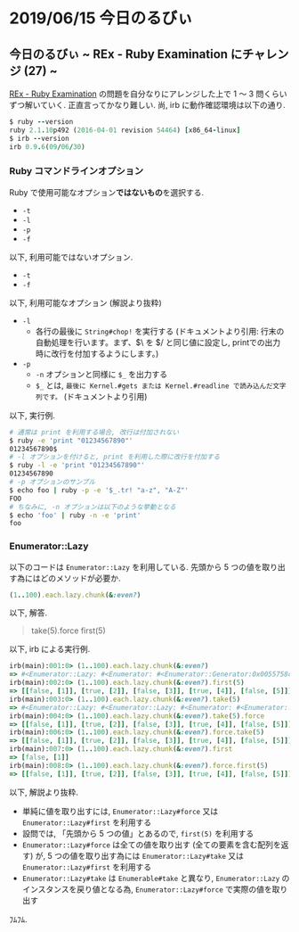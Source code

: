 # 2019/06/15 今日のるびぃ

## 今日のるびぃ ~ REx - Ruby Examination にチャレンジ (27) ~

[REx - Ruby Examination](https://rex.libertyfish.co.jp/) の問題を自分なりにアレンジした上で 1 〜 3 問くらいずつ解いていく. 正直言ってかなり難しい. 尚, irb に動作確認環境は以下の通り.

```ruby
$ ruby --version
ruby 2.1.10p492 (2016-04-01 revision 54464) [x86_64-linux]
$ irb --version
irb 0.9.6(09/06/30)
```

### Ruby コマンドラインオプション

Ruby で使用可能なオプション**ではないもの**を選択する.

* `-t`
* `-l`
* `-p`
* `-f`

以下, 利用可能ではないオプション.

* `-t`
* `-f`

以下, 利用可能なオプション (解説より抜粋)

* `-l`
    * 各行の最後に `String#chop!` を実行する (ドキュメントより引用: 行末の自動処理を行います。まず、$\ を $/ と同じ値に設定し, printでの出力 時に改行を付加するようにします。)
* `-p`
    * `-n` オプションと同様に `$_` を出力する
    * `$_` とは, `最後に Kernel.#gets または Kernel.#readline で読み込んだ文字列です。` (ドキュメントより引用)

以下, 実行例.

```sh
# 通常は print を利用する場合, 改行は付加されない
$ ruby -e 'print "01234567890"'
01234567890$
# -l オプションを付けると, print を利用した際に改行を付加する
$ ruby -l -e 'print "01234567890"'
01234567890
# -p オプションのサンプル
$ echo foo | ruby -p -e '$_.tr! "a-z", "A-Z"'
FOO
# ちなみに, -n オプションは以下のような挙動となる
$ echo 'foo' | ruby -n -e 'print'
foo
```

### Enumerator::Lazy

以下のコードは `Enumerator::Lazy` を利用している. 先頭から 5 つの値を取り出す為にはどのメソッドが必要か.

```ruby
(1..100).each.lazy.chunk(&:even?)
```

以下, 解答.

> take(5).force
> first(5)

以下, irb による実行例.

```ruby
irb(main):001:0> (1..100).each.lazy.chunk(&:even?)
=> #<Enumerator::Lazy: #<Enumerator: #<Enumerator::Generator:0x0055758c2a6dc0>:each>>
irb(main):002:0> (1..100).each.lazy.chunk(&:even?).first(5)
=> [[false, [1]], [true, [2]], [false, [3]], [true, [4]], [false, [5]]]
irb(main):003:0> (1..100).each.lazy.chunk(&:even?).take(5)
=> #<Enumerator::Lazy: #<Enumerator::Lazy: #<Enumerator: #<Enumerator::Generator:0x0055758c24f048>:each>>:take(5)>
irb(main):004:0> (1..100).each.lazy.chunk(&:even?).take(5).force
=> [[false, [1]], [true, [2]], [false, [3]], [true, [4]], [false, [5]]]
irb(main):006:0> (1..100).each.lazy.chunk(&:even?).force.take(5)
=> [[false, [1]], [true, [2]], [false, [3]], [true, [4]], [false, [5]]]
irb(main):007:0> (1..100).each.lazy.chunk(&:even?).first
=> [false, [1]]
irb(main):008:0> (1..100).each.lazy.chunk(&:even?).force.first(5)
=> [[false, [1]], [true, [2]], [false, [3]], [true, [4]], [false, [5]]]
```

以下, 解説より抜粋.

* 単純に値を取り出すには, `Enumerator::Lazy#force` 又は `Enumerator::Lazy#first` を利用する
* 設問では, 「先頭から 5 つの値」とあるので, `first(5)` を利用する
* `Enumerator::Lazy#force` は全ての値を取り出す (全ての要素を含む配列を返す) が, 5 つの値を取り出す為には `Enumerator::Lazy#take` 又は `Enumerator::Lazy#first` を利用する
* `Enumerator::Lazy#take` は `Enumerable#take` と異なり, `Enumerator::Lazy` のインスタンスを戻り値となる為, `Enumerator::Lazy#force` で実際の値を取り出す

ﾌﾑﾌﾑ.
